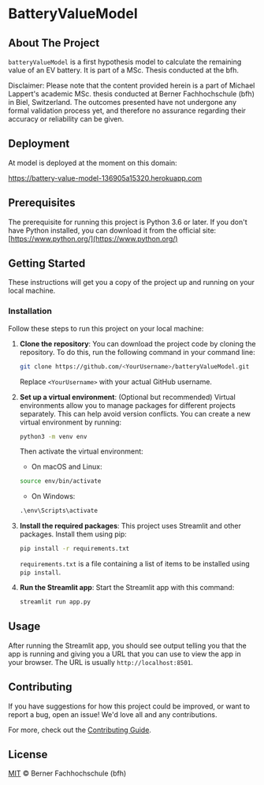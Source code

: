 # BatteryValueModel

## About The Project

`batteryValueModel` is a first hypothesis model to calculate the remaining value of an EV battery. It is part of a MSc. Thesis conducted at the bfh.

Disclaimer: Please note that the content provided herein is a part of Michael Lappert's academic MSc. thesis
conducted at Berner Fachhochschule (bfh) in Biel, Switzerland. The outcomes presented have not undergone 
any formal validation process yet, and therefore no assurance regarding their accuracy or reliability can be given.

## Deployment
At model is deployed at the moment on this domain:<br>

https://battery-value-model-136905a15320.herokuapp.com

## Prerequisites

The prerequisite for running this project is Python 3.6 or later. If you don't have Python installed, you can download it from the official site: [https://www.python.org/](https://www.python.org/)

## Getting Started

These instructions will get you a copy of the project up and running on your local machine.

### Installation

Follow these steps to run this project on your local machine:

1. **Clone the repository**: You can download the project code by cloning the repository. To do this, run the following command in your command line:

    ```sh
    git clone https://github.com/<YourUsername>/batteryValueModel.git
    ```
    Replace `<YourUsername>` with your actual GitHub username.

2. **Set up a virtual environment**: (Optional but recommended) Virtual environments allow you to manage packages for different projects separately. This can help avoid version conflicts. You can create a new virtual environment by running:

    ```sh
    python3 -m venv env
    ```
    Then activate the virtual environment:

    - On macOS and Linux:
    ```sh
    source env/bin/activate
    ```
    - On Windows:
    ```cmd
    .\env\Scripts\activate
    ```

3. **Install the required packages**: This project uses Streamlit and other packages. Install them using pip:

    ```sh
    pip install -r requirements.txt
    ```
    `requirements.txt` is a file containing a list of items to be installed using `pip install`.

4. **Run the Streamlit app**: Start the Streamlit app with this command:

    ```sh
    streamlit run app.py
    ```

## Usage

After running the Streamlit app, you should see output telling you that the app is running and giving you a URL that you can use to view the app in your browser. The URL is usually `http://localhost:8501`.

## Contributing

If you have suggestions for how this project could be improved, or want to report a bug, open an issue! We'd love all and any contributions.

For more, check out the [Contributing Guide](./CONTRIBUTING.md).

## License

[MIT](./LICENSE) © Berner Fachhochschule (bfh)
